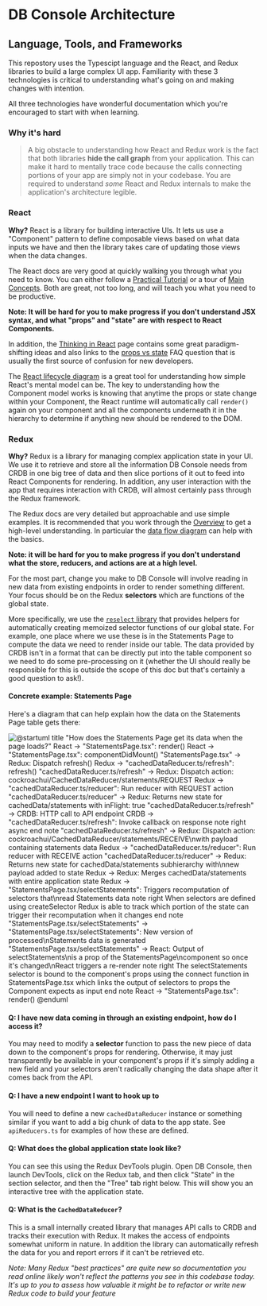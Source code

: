 # DB Console Architecture

## Language, Tools, and Frameworks

This repostory uses the Typescipt language and the React, and Redux libraries to
build a large complex UI app. Familiarity with these 3 technologies is critical
to understanding what's going on and making changes with intention.

All three technologies have wonderful documentation which you're encouraged to
start with when learning.

### Why it's hard
> A big obstacle to understanding how React and Redux work is the fact
> that both libraries **hide the call graph** from your application.
> This can make it hard to mentally trace code because the calls connecting
> portions of your app are simply not in your codebase. You are required
> to understand _some_ React and Redux internals to make the application's 
> architecture legible.

### React

**Why?** React is a library for building interactive UIs. It lets us use a 
"Component" pattern to define composable views based on what data inputs we have 
and then the library takes care of updating those views when the data changes.

The React docs are very good at quickly walking you through what you need to 
know. You can either follow a 
[Practical Tutorial](https://reactjs.org/tutorial/tutorial.html) or a tour of 
[Main Concepts](https://reactjs.org/docs/hello-world.html). Both are great, not 
too long, and will teach you what you need to be productive.

**Note: It will be hard for you to make progress if you don't understand JSX syntax, and 
what "props" and "state" are with respect to React Components.**

In addition, the [Thinking in React](https://reactjs.org/docs/thinking-in-react.html)
page contains some great paradigm-shifting ideas and also links to the [props vs state](https://reactjs.org/docs/faq-state.html#what-is-the-difference-between-state-and-props) FAQ 
question that is usually the first source of confusion for new developers.

The [React lifecycle diagram](https://projects.wojtekmaj.pl/react-lifecycle-methods-diagram/)
is a great tool for understanding how simple React's mental model can be. The key
to understanding how the Component model works is knowing that anytime the props
or state change within your Component, the React runtime will automatically call
`render()` again on your component and all the components underneath it in the
hierarchy to determine if anything new should be rendered to the DOM.

### Redux

**Why?** Redux is a library for managing complex application state in your UI. We
use it to retrieve and store all the information DB Console needs from CRDB in 
one big tree of data and then slice portions of it out to feed into React 
Components for rendering. In addition, any user interaction with the app that 
requires interaction with CRDB, will almost certainly pass through the Redux
framework.

The Redux docs are very detailed but approachable and use simple examples. It is
recommended that you work through the [Overview](https://redux.js.org/tutorials/fundamentals/part-1-overview) to get a high-level understanding.
In particular the [data flow diagram](https://redux.js.org/tutorials/fundamentals/part-1-overview#data-flow) can help with the basics.

**Note: it will be hard for you to make progress if you don't understand what the
store, reducers, and actions are at a high level.**

For the most part, change you make to DB Console will involve reading in new data
from existing endpoints in order to render something different. Your focus should
be on the Redux **selectors** which are functions of the global state.

More specifically, we use the [`reselect` library](https://redux.js.org/recipes/computing-derived-data#creating-a-memoized-selector) that provides helpers for
automatically creating memoized selector functions of our global state. For
example, one place where we use these is in the Statements Page to compute the
data we need to render inside our table. The data provided by CRDB isn't in a
 format that can be directly put into the table component so we need to do some
pre-processing on it (whether the UI should really be responsible for this is
outside the scope of this doc but that's certainly a good question to ask!).

#### Concrete example: Statements Page

Here's a diagram that can help explain how the data on the Statements Page table
gets there:

![@startuml
title "How does the Statements Page get its data when the page loads?"
React -> "StatementsPage.tsx": render()
React -> "StatementsPage.tsx": componentDidMount()
"StatementsPage.tsx" -> Redux: Dispatch refresh()
Redux -> "cachedDataReducer.ts/refresh": refresh()
"cachedDataReducer.ts/refresh" -> Redux: Dispatch action: cockroachui/CachedDataReducer/statements/REQUEST
Redux -> "cachedDataReducer.ts/reducer": Run reducer with REQUEST action
"cachedDataReducer.ts/reducer" -> Redux: Returns new state for cachedData/statements with `inFlight: true`
"cachedDataReducer.ts/refresh" -> CRDB: HTTP call to API endpoint
CRDB -> "cachedDataReducer.ts/refresh": Invoke callback on response
note right
async
end note
"cachedDataReducer.ts/refresh" -> Redux: Dispatch action: cockroachui/CachedDataReducer/statements/RECEIVE\nwith payload containing statements data
Redux -> "cachedDataReducer.ts/reducer": Run reducer with RECEIVE action
"cachedDataReducer.ts/reducer" -> Redux: Returns new state for cachedData/statements subhierarchy with\nnew payload added to state
Redux -> Redux: Merges cachedData/statements with entire application state
Redux -> "StatementsPage.tsx/selectStatements": Triggers recomputation of selectors that\nread Statements data
note right
When selectors are defined
using `createSelector` Redux
is able to track which portion
of the state can trigger their
recomputation when it changes
end note
"StatementsPage.tsx/selectStatements" -> "StatementsPage.tsx/selectStatements": New version of processed\nStatements data is generated
"StatementsPage.tsx/selectStatements" -> React: Output of selectStatements\nis a prop of the StatementsPage\ncomponent so once it's changed\nReact triggers a re-render
note right
The `selectStatements` selector
is bound to the component's props
using the `connect` function in
StatementsPage.tsx which links
the output of selectors to props
the Component expects as input
end note
React -> "StatementsPage.tsx": render()
@enduml](http://www.plantuml.com/plantuml/png/lLL1SzfC3BtxLsYuV5yFANSERLgWanpIfa3R2mUMNO5tSBIUNJaa_xxIujW9pIHqEkq9izBJUtgIr-U9JUJcfYhOSuKmk0XxS04JS8amPyDuWyG9hiqMOOiCNluummRs9LBEgZLK1UFI-q4nGsCPpjx1e0ShzYsdky488fB3-F-Rr_9ikAa3oU74kwlG40lakKojC4FNt8rWubDjs9R2iOcOIa7aI2QnnfRe9g9Rpon6GG_RHA7h8IzcFaidVVX0AjdkOX1quuVZuoB3r6aVpgPVlqtdYzVLvKTHDsi8sd-mzrn2Mw6bBbx6zvhbXvj82GZta0N19aJeqOzK7eXMdZvLVblo23Wsk2fEy6SyctmSmSLYSIsLgmeum8VhIq1oTV34XSPFcSabtOOTvXfhOtSGr8HK1qfOK624gC8A09FkoHPI7_JutqnmFBtyFbrIDgaszxhz0YSsdZnjeS_DxyeVZJfJ_TLHfsPTUemcsl8-iov9O5rVnZbqEiOCwNjfcQumRZ6zj4Nov2E2gUlAMwDz79TwvjKU9gpGSXyGTnOoyYt6117rWcZuK2niu90S9CIbuIL55E7peoaysPeV9T8Zc1613ZUUq4cmIJh5bPKoZFCsQNNeMC9UyjSLgYSSTJVtfRUo227c8O4guX9RuwqXu8DoFVMnWAC6ybNg6MnfIBpiT_aaNtx3mCyorbini7MjZi5YIkYMTEILjhX5mYYdxdGP-LOVmPU6fJTbECvQadgdnFM3IKzhBwcx-Y4526GHFF-NMcz4QUPuC5IBHJmxV5QU3dWXjLV7_Ajkv8SnhaD3kjjPISSiTAemTPl0Mii68e6kODEGpNFpEkjVlMdNeVAqqn8A3hqZ_QQ6ZaLJnbtVU5TBIWAJX45W_JwS-dKzbmVvgFy4)

#### Q: I have new data coming in through an existing endpoint, how do I access it?
You may need to modify a **selector** function to pass the new piece of data down
to the component's props for rendering. Otherwise, it may just transparently be
available in your component's props if it's simply adding a new field and your
selectors aren't radically changing the data shape after it comes back from the
API.

#### Q: I have a new endpoint I want to hook up to
You will need to define a new `cachedDataReducer` instance or something similar
if you want to add a big chunk of data to the app state. See `apiReducers.ts`
for examples of how these are defined.

#### Q: What does the global application state look like?
You can see this using the Redux DevTools plugin. Open DB Console, then launch
DevTools, click on the Redux tab, and then click "State" in the section selector,
and then the "Tree" tab right below. This will show you an interactive tree with
the application state.

#### Q: What is the `CachedDataReducer`?
This is a small internally created library that manages API calls to CRDB and 
tracks their execution with Redux. It makes the access of endpoints somewhat
uniform in nature. In addition the library can automatically refresh the data
for you and report errors if it can't be retrieved etc.

_Note: Many Redux "best practices" are quite new so documentation you read online
likely won't reflect the patterns you see in this codebase today. It's up to you
to assess how valuable it might be to refactor or write new Redux code to build
your feature_
